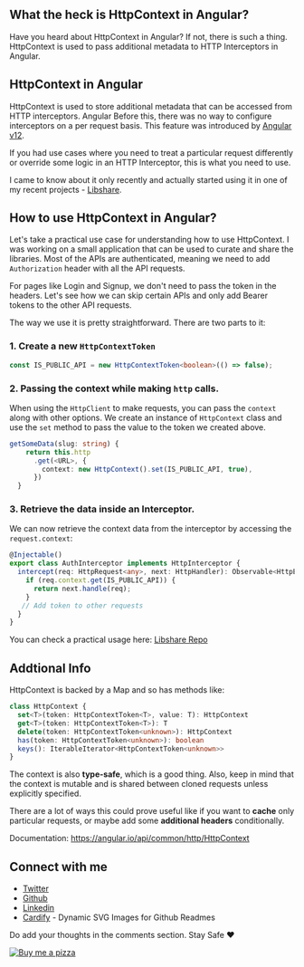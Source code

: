 ## What the heck is HttpContext in Angular?

Have you heard about HttpContext in Angular? If not, there is such a thing. HttpContext is used to pass additional metadata to HTTP Interceptors in Angular. 

## HttpContext in Angular

HttpContext is used to store additional metadata that can be accessed from HTTP interceptors. Angular Before this, there was no way to configure interceptors on a per request basis. This feature was introduced by [Angular v12](https://github.com/angular/angular/pull/25751).

If you had use cases where you need to treat a particular request differently or override some logic in an HTTP Interceptor, this is what you need to use. 

I came to know about it only recently and actually started using it in one of my recent projects - [Libshare](https://github.com/adisreyaj/libshare/blob/2e2a41ab46e942fbe5b47e7c60fdf7dea870e3a8/src/app/core/interceptors/auth.interceptor.ts#L12). 

## How to use HttpContext in Angular?
Let's take a practical use case for understanding how to use HttpContext. I was working on a small application that can be used to curate and share the libraries. Most of the APIs are authenticated, meaning we need to add `Authorization` header with all the API requests.

For pages like Login and Signup, we don't need to pass the token in the headers. Let's see how we can skip certain APIs and only add Bearer tokens to the other API requests.

The way we use it is pretty straightforward. There are two parts to it:
### 1. Create a new `HttpContextToken`
```ts
const IS_PUBLIC_API = new HttpContextToken<boolean>(() => false);
```
### 2. Passing the context while making `http` calls.

When using the `HttpClient` to make requests, you can pass the `context` along with other options.
We create an instance of `HttpContext` class and use the `set` method to pass the value to the token we created above.

```ts
getSomeData(slug: string) {
    return this.http
      .get(<URL>, {
        context: new HttpContext().set(IS_PUBLIC_API, true),
      })
  }
```
### 3. Retrieve the data inside an Interceptor.
We can now retrieve the context data from the interceptor by accessing the `request.context`:
```ts
@Injectable()
export class AuthInterceptor implements HttpInterceptor {
  intercept(req: HttpRequest<any>, next: HttpHandler): Observable<HttpEvent<any>> {
    if (req.context.get(IS_PUBLIC_API)) {
      return next.handle(req);
    }
   // Add token to other requests
  }
}
```
You can check a practical usage here: [Libshare Repo](https://github.com/adisreyaj/libshare/blob/main/src/app/core/interceptors/auth.interceptor.ts)

## Addtional Info

HttpContext is backed by a Map and so has methods like:
```ts
class HttpContext {
  set<T>(token: HttpContextToken<T>, value: T): HttpContext
  get<T>(token: HttpContextToken<T>): T
  delete(token: HttpContextToken<unknown>): HttpContext
  has(token: HttpContextToken<unknown>): boolean
  keys(): IterableIterator<HttpContextToken<unknown>>
}
```
The context is also **type-safe**, which is a good thing.
Also, keep in mind that the context is mutable and is shared between cloned requests unless explicitly specified.

There are a lot of ways this could prove useful like if you want to **cache** only particular requests, or maybe add some **additional headers** conditionally. 

Documentation: https://angular.io/api/common/http/HttpContext

## Connect with me

- [Twitter](https://twitter.com/AdiSreyaj)
- [Github](https://github.com/adisreyaj)
- [Linkedin](https://www.linkedin.com/in/adithyasreyaj/)
- [Cardify](https://cardify.adi.so) - Dynamic SVG Images for Github Readmes


Do add your thoughts in the comments section.
Stay Safe ❤️

[![Buy me a pizza](https://cdn.hashnode.com/res/hashnode/image/upload/v1639498527478/IA3aJ9R0J.png)](https://www.buymeacoffee.com/adisreyaj)